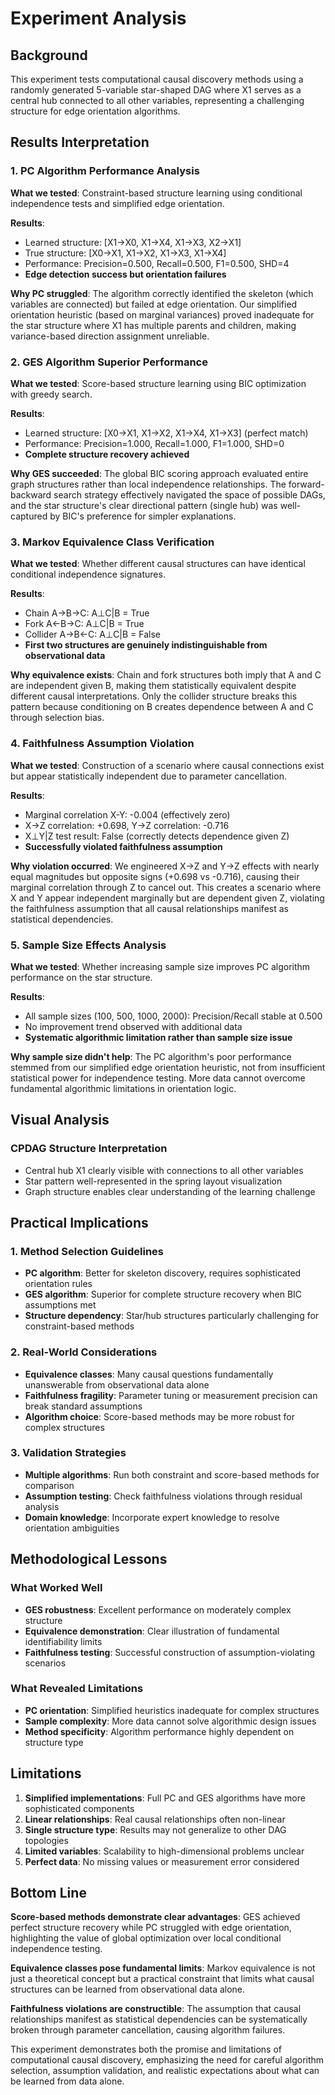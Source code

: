 # Experiment Analysis

## Background
This experiment tests computational causal discovery methods using a randomly generated 5-variable star-shaped DAG where X1 serves as a central hub connected to all other variables, representing a challenging structure for edge orientation algorithms.

## Results Interpretation

### 1. PC Algorithm Performance Analysis
**What we tested**: Constraint-based structure learning using conditional independence tests and simplified edge orientation.

**Results**:
- Learned structure: [X1→X0, X1→X4, X1→X3, X2→X1]
- True structure: [X0→X1, X1→X2, X1→X3, X1→X4]
- Performance: Precision=0.500, Recall=0.500, F1=0.500, SHD=4
- **Edge detection success but orientation failures**

**Why PC struggled**: The algorithm correctly identified the skeleton (which variables are connected) but failed at edge orientation. Our simplified orientation heuristic (based on marginal variances) proved inadequate for the star structure where X1 has multiple parents and children, making variance-based direction assignment unreliable.

### 2. GES Algorithm Superior Performance
**What we tested**: Score-based structure learning using BIC optimization with greedy search.

**Results**:
- Learned structure: [X0→X1, X1→X2, X1→X4, X1→X3] (perfect match)
- Performance: Precision=1.000, Recall=1.000, F1=1.000, SHD=0
- **Complete structure recovery achieved**

**Why GES succeeded**: The global BIC scoring approach evaluated entire graph structures rather than local independence relationships. The forward-backward search strategy effectively navigated the space of possible DAGs, and the star structure's clear directional pattern (single hub) was well-captured by BIC's preference for simpler explanations.

### 3. Markov Equivalence Class Verification
**What we tested**: Whether different causal structures can have identical conditional independence signatures.

**Results**:
- Chain A→B→C: A⊥C|B = True
- Fork A←B→C: A⊥C|B = True  
- Collider A→B←C: A⊥C|B = False
- **First two structures are genuinely indistinguishable from observational data**

**Why equivalence exists**: Chain and fork structures both imply that A and C are independent given B, making them statistically equivalent despite different causal interpretations. Only the collider structure breaks this pattern because conditioning on B creates dependence between A and C through selection bias.

### 4. Faithfulness Assumption Violation
**What we tested**: Construction of a scenario where causal connections exist but appear statistically independent due to parameter cancellation.

**Results**:
- Marginal correlation X-Y: -0.004 (effectively zero)
- X→Z correlation: +0.698, Y→Z correlation: -0.716
- X⊥Y|Z test result: False (correctly detects dependence given Z)
- **Successfully violated faithfulness assumption**

**Why violation occurred**: We engineered X→Z and Y→Z effects with nearly equal magnitudes but opposite signs (+0.698 vs -0.716), causing their marginal correlation through Z to cancel out. This creates a scenario where X and Y appear independent marginally but are dependent given Z, violating the faithfulness assumption that all causal relationships manifest as statistical dependencies.

### 5. Sample Size Effects Analysis
**What we tested**: Whether increasing sample size improves PC algorithm performance on the star structure.

**Results**:
- All sample sizes (100, 500, 1000, 2000): Precision/Recall stable at 0.500
- No improvement trend observed with additional data
- **Systematic algorithmic limitation rather than sample size issue**

**Why sample size didn't help**: The PC algorithm's poor performance stemmed from our simplified edge orientation heuristic, not from insufficient statistical power for independence testing. More data cannot overcome fundamental algorithmic limitations in orientation logic.

## Visual Analysis

### CPDAG Structure Interpretation
- Central hub X1 clearly visible with connections to all other variables
- Star pattern well-represented in the spring layout visualization
- Graph structure enables clear understanding of the learning challenge

## Practical Implications

### 1. Method Selection Guidelines
- **PC algorithm**: Better for skeleton discovery, requires sophisticated orientation rules
- **GES algorithm**: Superior for complete structure recovery when BIC assumptions met
- **Structure dependency**: Star/hub structures particularly challenging for constraint-based methods

### 2. Real-World Considerations
- **Equivalence classes**: Many causal questions fundamentally unanswerable from observational data alone
- **Faithfulness fragility**: Parameter tuning or measurement precision can break standard assumptions
- **Algorithm choice**: Score-based methods may be more robust for complex structures

### 3. Validation Strategies
- **Multiple algorithms**: Run both constraint and score-based methods for comparison
- **Assumption testing**: Check faithfulness violations through residual analysis
- **Domain knowledge**: Incorporate expert knowledge to resolve orientation ambiguities

## Methodological Lessons

### What Worked Well
- **GES robustness**: Excellent performance on moderately complex structure
- **Equivalence demonstration**: Clear illustration of fundamental identifiability limits
- **Faithfulness testing**: Successful construction of assumption-violating scenarios

### What Revealed Limitations
- **PC orientation**: Simplified heuristics inadequate for complex structures
- **Sample complexity**: More data cannot solve algorithmic design issues
- **Method specificity**: Algorithm performance highly dependent on structure type

## Limitations

1. **Simplified implementations**: Full PC and GES algorithms have more sophisticated components
2. **Linear relationships**: Real causal relationships often non-linear
3. **Single structure type**: Results may not generalize to other DAG topologies
4. **Limited variables**: Scalability to high-dimensional problems unclear
5. **Perfect data**: No missing values or measurement error considered

## Bottom Line

**Score-based methods demonstrate clear advantages**: GES achieved perfect structure recovery while PC struggled with edge orientation, highlighting the value of global optimization over local conditional independence testing.

**Equivalence classes pose fundamental limits**: Markov equivalence is not just a theoretical concept but a practical constraint that limits what causal structures can be learned from observational data alone.

**Faithfulness violations are constructible**: The assumption that causal relationships manifest as statistical dependencies can be systematically broken through parameter cancellation, causing algorithm failures.

This experiment demonstrates both the promise and limitations of computational causal discovery, emphasizing the need for careful algorithm selection, assumption validation, and realistic expectations about what can be learned from data alone.
